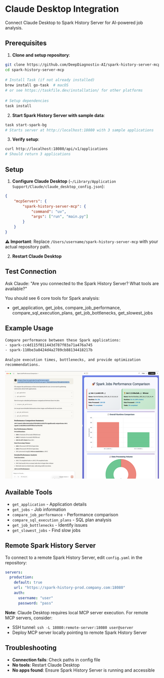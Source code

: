 # Claude Desktop Integration

Connect Claude Desktop to Spark History Server for AI-powered job analysis.

## Prerequisites

1. **Clone and setup repository**:
```bash
git clone https://github.com/DeepDiagnostix-AI/spark-history-server-mcp.git
cd spark-history-server-mcp

# Install Task (if not already installed)
brew install go-task  # macOS
# or see https://taskfile.dev/installation/ for other platforms

# Setup dependencies
task install
```

2. **Start Spark History Server with sample data**:
```bash
task start-spark-bg
# Starts server at http://localhost:18080 with 3 sample applications
```

3. **Verify setup**:
```bash
curl http://localhost:18080/api/v1/applications
# Should return 3 applications
```

## Setup

1. **Configure Claude Desktop** (`~/Library/Application Support/Claude/claude_desktop_config.json`):

```json
{
    "mcpServers": {
        "spark-history-server-mcp": {
            "command": "uv",
            "args": ["run", "main.py"]
        }
    }
}
```

**⚠️ Important**: Replace `/Users/username/spark-history-server-mcp` with your actual repository path.

2. **Restart Claude Desktop**

## Test Connection

Ask Claude: "Are you connected to the Spark History Server? What tools are available?"

You should see 6 core tools for Spark analysis:
- get_application, get_jobs, compare_job_performance, compare_sql_execution_plans, get_job_bottlenecks, get_slowest_jobs

## Example Usage

```
Compare performance between these Spark applications:
- spark-cc4d115f011443d787f03a71a476a745
- spark-110be3a8424d4a2789cb88134418217b

Analyze execution times, bottlenecks, and provide optimization recommendations.
```

![claude-desktop](claude-desktop.png)

## Available Tools

- `get_application` - Application details
- `get_jobs` - Job information
- `compare_job_performance` - Performance comparison
- `compare_sql_execution_plans` - SQL plan analysis
- `get_job_bottlenecks` - Identify issues
- `get_slowest_jobs` - Find slow jobs

## Remote Spark History Server

To connect to a remote Spark History Server, edit `config.yaml` in the repository:

```yaml
servers:
  production:
    default: true
    url: "https://spark-history-prod.company.com:18080"
    auth:
      username: "user"
      password: "pass"
```

**Note**: Claude Desktop requires local MCP server execution. For remote MCP servers, consider:
- SSH tunnel: `ssh -L 18080:remote-server:18080 user@server`
- Deploy MCP server locally pointing to remote Spark History Server

## Troubleshooting

- **Connection fails**: Check paths in config file
- **No tools**: Restart Claude Desktop
- **No apps found**: Ensure Spark History Server is running and accessible
